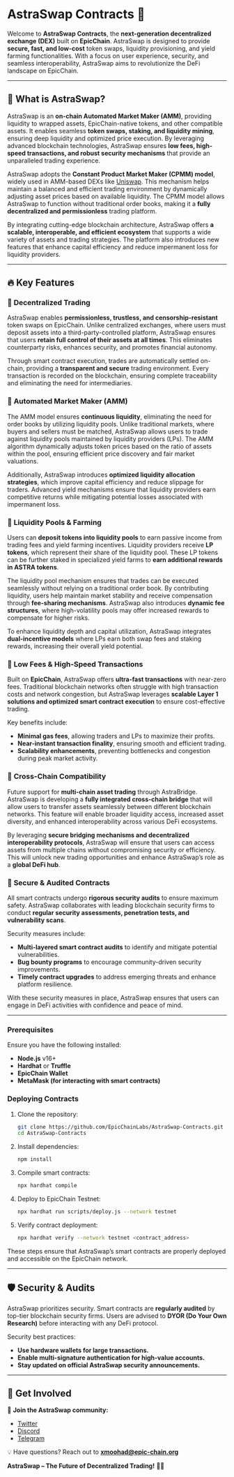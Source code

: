 # AstraSwap Contracts 🚀

Welcome to **AstraSwap Contracts**, the **next-generation decentralized exchange (DEX)** built on **EpicChain**. AstraSwap is designed to provide **secure, fast, and low-cost** token swaps, liquidity provisioning, and yield farming functionalities. With a focus on user experience, security, and seamless interoperability, AstraSwap aims to revolutionize the DeFi landscape on EpicChain.

---

## 🌟 What is AstraSwap?

AstraSwap is an **on-chain Automated Market Maker (AMM)**, providing liquidity to wrapped assets, EpicChain-native tokens, and other compatible assets. It enables seamless **token swaps, staking, and liquidity mining**, ensuring deep liquidity and optimized price execution. By leveraging advanced blockchain technologies, AstraSwap ensures **low fees, high-speed transactions, and robust security mechanisms** that provide an unparalleled trading experience.

AstraSwap adopts the **Constant Product Market Maker (CPMM) model**, widely used in AMM-based DEXs like [Uniswap](https://uniswap.org/docs/v2/protocol-overview/how-uniswap-works/). This mechanism helps maintain a balanced and efficient trading environment by dynamically adjusting asset prices based on available liquidity. The CPMM model allows AstraSwap to function without traditional order books, making it a **fully decentralized and permissionless** trading platform.

By integrating cutting-edge blockchain architecture, AstraSwap offers **a scalable, interoperable, and efficient ecosystem** that supports a wide variety of assets and trading strategies. The platform also introduces new features that enhance capital efficiency and reduce impermanent loss for liquidity providers.

---

## 🔥 Key Features

### 🔹 **Decentralized Trading**
AstraSwap enables **permissionless, trustless, and censorship-resistant** token swaps on EpicChain. Unlike centralized exchanges, where users must deposit assets into a third-party-controlled platform, AstraSwap ensures that users **retain full control of their assets at all times**. This eliminates counterparty risks, enhances security, and promotes financial autonomy.

Through smart contract execution, trades are automatically settled on-chain, providing a **transparent and secure** trading environment. Every transaction is recorded on the blockchain, ensuring complete traceability and eliminating the need for intermediaries.

### 🔹 **Automated Market Maker (AMM)**
The AMM model ensures **continuous liquidity**, eliminating the need for order books by utilizing liquidity pools. Unlike traditional markets, where buyers and sellers must be matched, AstraSwap allows users to trade against liquidity pools maintained by liquidity providers (LPs). The AMM algorithm dynamically adjusts token prices based on the ratio of assets within the pool, ensuring efficient price discovery and fair market valuations.

Additionally, AstraSwap introduces **optimized liquidity allocation strategies**, which improve capital efficiency and reduce slippage for traders. Advanced yield mechanisms ensure that liquidity providers earn competitive returns while mitigating potential losses associated with impermanent loss.

### 🔹 **Liquidity Pools & Farming**
Users can **deposit tokens into liquidity pools** to earn passive income from trading fees and yield farming incentives. Liquidity providers receive **LP tokens**, which represent their share of the liquidity pool. These LP tokens can be further staked in specialized yield farms to **earn additional rewards in ASTRA tokens**.

The liquidity pool mechanism ensures that trades can be executed seamlessly without relying on a traditional order book. By contributing liquidity, users help maintain market stability and receive compensation through **fee-sharing mechanisms**. AstraSwap also introduces **dynamic fee structures**, where high-volatility pools may offer increased rewards to compensate for higher risks.

To enhance liquidity depth and capital utilization, AstraSwap integrates **dual-incentive models** where LPs earn both swap fees and staking rewards, increasing their overall yield potential.

### 🔹 **Low Fees & High-Speed Transactions**
Built on **EpicChain**, AstraSwap offers **ultra-fast transactions** with near-zero fees. Traditional blockchain networks often struggle with high transaction costs and network congestion, but AstraSwap leverages **scalable Layer 1 solutions and optimized smart contract execution** to ensure cost-effective trading. 

Key benefits include:
- **Minimal gas fees**, allowing traders and LPs to maximize their profits.
- **Near-instant transaction finality**, ensuring smooth and efficient trading.
- **Scalability enhancements**, preventing bottlenecks and congestion during peak market activity.

### 🔹 **Cross-Chain Compatibility**
Future support for **multi-chain asset trading** through AstraBridge. AstraSwap is developing a **fully integrated cross-chain bridge** that will allow users to transfer assets seamlessly between different blockchain networks. This feature will enable broader liquidity access, increased asset diversity, and enhanced interoperability across various DeFi ecosystems.

By leveraging **secure bridging mechanisms and decentralized interoperability protocols**, AstraSwap will ensure that users can access assets from multiple chains without compromising security or efficiency. This will unlock new trading opportunities and enhance AstraSwap’s role as a **global DeFi hub**.

### 🔹 **Secure & Audited Contracts**
All smart contracts undergo **rigorous security audits** to ensure maximum safety. AstraSwap collaborates with leading blockchain security firms to conduct **regular security assessments, penetration tests, and vulnerability scans**. 

Security measures include:
- **Multi-layered smart contract audits** to identify and mitigate potential vulnerabilities.
- **Bug bounty programs** to encourage community-driven security improvements.
- **Timely contract upgrades** to address emerging threats and enhance platform resilience.

With these security measures in place, AstraSwap ensures that users can engage in DeFi activities with confidence and peace of mind.

---

### **Prerequisites**
Ensure you have the following installed:

- **Node.js** v16+
- **Hardhat** or **Truffle**
- **EpicChain Wallet**
- **MetaMask (for interacting with smart contracts)**

### **Deploying Contracts**
1. Clone the repository:
   ```sh
   git clone https://github.com/EpicChainLabs/AstraSwap-Contracts.git
   cd AstraSwap-Contracts
   ```
2. Install dependencies:
   ```sh
   npm install
   ```
3. Compile smart contracts:
   ```sh
   npx hardhat compile
   ```
4. Deploy to EpicChain Testnet:
   ```sh
   npx hardhat run scripts/deploy.js --network testnet
   ```
5. Verify contract deployment:
   ```sh
   npx hardhat verify --network testnet <contract_address>
   ```

These steps ensure that AstraSwap’s smart contracts are properly deployed and accessible on the EpicChain network.

---

## 🛡️ Security & Audits

AstraSwap prioritizes security. Smart contracts are **regularly audited** by top-tier blockchain security firms. Users are advised to **DYOR (Do Your Own Research)** before interacting with any DeFi protocol.

Security best practices:
- **Use hardware wallets for large transactions.**
- **Enable multi-signature authentication for high-value accounts.**
- **Stay updated on official AstraSwap security announcements.**

---

## 📩 Get Involved

🚀 **Join the AstraSwap community:**
- [Twitter](https://twitter.com/EpicChainLabs)
- [Discord](https://discord.com/invite/u7PmNUpSGg)
- [Telegram](https://t.me/EpicChain_Labs)

💡 Have questions? Reach out to **xmoohad@epic-chain.org**

**AstraSwap – The Future of Decentralized Trading!** 🚀🔥

